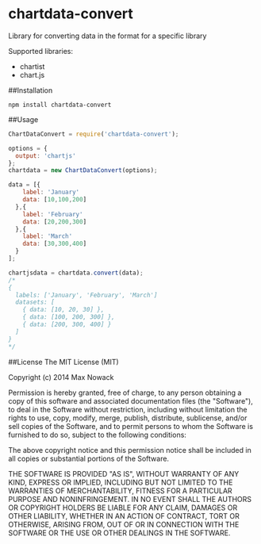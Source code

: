chartdata-convert
=================

Library for converting data in the format for a specific library

Supported libraries:
* chartist
* chart.js

##Installation
```
npm install chartdata-convert
```

##Usage
```javascript
ChartDataConvert = require('chartdata-convert');

options = {
  output: 'chartjs'
};
chartdata = new ChartDataConvert(options);

data = [{
    label: 'January'
    data: [10,100,200]
  },{
    label: 'February'
    data: [20,200,300]
  },{
    label: 'March'
    data: [30,300,400]
  }
];

chartjsdata = chartdata.convert(data);
/*
{
  labels: ['January', 'February', 'March']
  datasets: [
    { data: [10, 20, 30] },
    { data: [100, 200, 300] },
    { data: [200, 300, 400] }
  ]
}
*/
```
##License
The MIT License (MIT)

Copyright (c) 2014 Max Nowack

Permission is hereby granted, free of charge, to any person obtaining a copy
of this software and associated documentation files (the "Software"), to deal
in the Software without restriction, including without limitation the rights
to use, copy, modify, merge, publish, distribute, sublicense, and/or sell
copies of the Software, and to permit persons to whom the Software is
furnished to do so, subject to the following conditions:

The above copyright notice and this permission notice shall be included in all
copies or substantial portions of the Software.

THE SOFTWARE IS PROVIDED "AS IS", WITHOUT WARRANTY OF ANY KIND, EXPRESS OR
IMPLIED, INCLUDING BUT NOT LIMITED TO THE WARRANTIES OF MERCHANTABILITY,
FITNESS FOR A PARTICULAR PURPOSE AND NONINFRINGEMENT. IN NO EVENT SHALL THE
AUTHORS OR COPYRIGHT HOLDERS BE LIABLE FOR ANY CLAIM, DAMAGES OR OTHER
LIABILITY, WHETHER IN AN ACTION OF CONTRACT, TORT OR OTHERWISE, ARISING FROM,
OUT OF OR IN CONNECTION WITH THE SOFTWARE OR THE USE OR OTHER DEALINGS IN THE
SOFTWARE.
